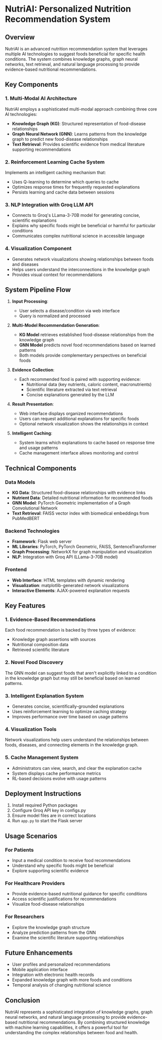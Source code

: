 # NutriAI: Personalized Nutrition Recommendation System

## Overview

NutriAI is an advanced nutrition recommendation system that leverages multiple AI technologies to suggest foods beneficial for specific health conditions. The system combines knowledge graphs, graph neural networks, text retrieval, and natural language processing to provide evidence-based nutritional recommendations.

## Key Components

### 1. Multi-Modal AI Architecture

NutriAI employs a sophisticated multi-modal approach combining three core AI technologies:

- **Knowledge Graph (KG)**: Structured representation of food-disease relationships
- **Graph Neural Network (GNN)**: Learns patterns from the knowledge graph to predict new food-disease relationships
- **Text Retrieval**: Provides scientific evidence from medical literature supporting recommendations

### 2. Reinforcement Learning Cache System

Implements an intelligent caching mechanism that:
- Uses Q-learning to determine which queries to cache
- Optimizes response times for frequently requested explanations
- Persists learning and cache data between sessions

### 3. NLP Integration with Groq LLM API

- Connects to Groq's LLama-3-70B model for generating concise, scientific explanations 
- Explains why specific foods might be beneficial or harmful for particular conditions
- Communicates complex nutritional science in accessible language

### 4. Visualization Component

- Generates network visualizations showing relationships between foods and diseases
- Helps users understand the interconnections in the knowledge graph
- Provides visual context for recommendations

## System Pipeline Flow

1. **Input Processing**:
   - User selects a disease/condition via web interface
   - Query is normalized and processed

2. **Multi-Model Recommendation Generation**:
   - **KG Model** retrieves established food-disease relationships from the knowledge graph
   - **GNN Model** predicts novel food recommendations based on learned patterns
   - Both models provide complementary perspectives on beneficial foods

3. **Evidence Collection**:
   - Each recommended food is paired with supporting evidence:
     - Nutritional data (key nutrients, caloric content, macronutrients)
     - Scientific literature extracted via text retrieval
     - Concise explanations generated by the LLM

4. **Result Presentation**:
   - Web interface displays organized recommendations
   - Users can request additional explanations for specific foods
   - Optional network visualization shows the relationships in context

5. **Intelligent Caching**:
   - System learns which explanations to cache based on response time and usage patterns
   - Cache management interface allows monitoring and control

## Technical Components

### Data Models

- **KG Data**: Structured food-disease relationships with evidence links
- **Nutrient Data**: Detailed nutritional information for recommended foods
- **GNN Model**: PyTorch Geometric implementation of a Graph Convolutional Network
- **Text Retrieval**: FAISS vector index with biomedical embeddings from PubMedBERT

### Backend Technologies

- **Framework**: Flask web server
- **ML Libraries**: PyTorch, PyTorch Geometric, FAISS, SentenceTransformer
- **Graph Processing**: NetworkX for graph manipulation and visualization
- **NLP**: Integration with Groq API (LLama-3-70B model)

### Frontend

- **Web Interface**: HTML templates with dynamic rendering
- **Visualization**: matplotlib-generated network visualizations
- **Interactive Elements**: AJAX-powered explanation requests

## Key Features

### 1. Evidence-Based Recommendations

Each food recommendation is backed by three types of evidence:
- Knowledge graph assertions with sources
- Nutritional composition data
- Retrieved scientific literature

### 2. Novel Food Discovery

The GNN model can suggest foods that aren't explicitly linked to a condition in the knowledge graph but may still be beneficial based on learned patterns.

### 3. Intelligent Explanation System

- Generates concise, scientifically-grounded explanations
- Uses reinforcement learning to optimize caching strategy
- Improves performance over time based on usage patterns

### 4. Visualization Tools

Network visualizations help users understand the relationships between foods, diseases, and connecting elements in the knowledge graph.

### 5. Cache Management System

- Administrators can view, search, and clear the explanation cache
- System displays cache performance metrics
- RL-based decisions evolve with usage patterns

## Deployment Instructions

1. Install required Python packages
2. Configure Groq API key in configs.py
3. Ensure model files are in correct locations
4. Run `app.py` to start the Flask server

## Usage Scenarios

### For Patients

- Input a medical condition to receive food recommendations
- Understand why specific foods might be beneficial
- Explore supporting scientific evidence

### For Healthcare Providers  

- Provide evidence-based nutritional guidance for specific conditions
- Access scientific justifications for recommendations
- Visualize food-disease relationships

### For Researchers

- Explore the knowledge graph structure
- Analyze prediction patterns from the GNN
- Examine the scientific literature supporting relationships

## Future Enhancements

- User profiles and personalized recommendations
- Mobile application interface
- Integration with electronic health records
- Expanded knowledge graph with more foods and conditions
- Temporal analysis of changing nutritional science

## Conclusion

NutriAI represents a sophisticated integration of knowledge graphs, graph neural networks, and natural language processing to provide evidence-based nutritional recommendations. By combining structured knowledge with machine learning capabilities, it offers a powerful tool for understanding the complex relationships between food and health.
